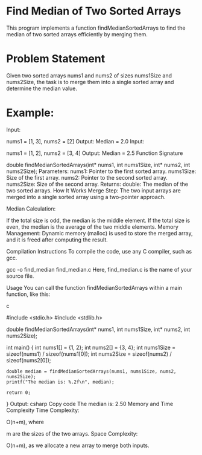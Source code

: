 # Find Median of Two Sorted Arrays
This program implements a function findMedianSortedArrays to find the median of two sorted arrays efficiently by merging them.

# Problem Statement
Given two sorted arrays nums1 and nums2 of sizes nums1Size and nums2Size, the task is to merge them into a single sorted array and determine the median value.

# Example:
Input:

nums1 = [1, 3], nums2 = [2]
Output:
Median = 2.0
Input:

nums1 = [1, 2], nums2 = [3, 4]
Output:
Median = 2.5
Function Signature

double findMedianSortedArrays(int* nums1, int nums1Size, int* nums2, int nums2Size);
Parameters:
nums1: Pointer to the first sorted array.
nums1Size: Size of the first array.
nums2: Pointer to the second sorted array.
nums2Size: Size of the second array.
Returns:
double: The median of the two sorted arrays.
How It Works
Merge Step:
The two input arrays are merged into a single sorted array using a two-pointer approach.

Median Calculation:

If the total size is odd, the median is the middle element.
If the total size is even, the median is the average of the two middle elements.
Memory Management:
Dynamic memory (malloc) is used to store the merged array, and it is freed after computing the result.

Compilation Instructions
To compile the code, use any C compiler, such as gcc.


gcc -o find_median find_median.c
Here, find_median.c is the name of your source file.

Usage
You can call the function findMedianSortedArrays within a main function, like this:

c

#include <stdio.h>
#include <stdlib.h>

double findMedianSortedArrays(int* nums1, int nums1Size, int* nums2, int nums2Size);

int main() {
    int nums1[] = {1, 2};
    int nums2[] = {3, 4};
    int nums1Size = sizeof(nums1) / sizeof(nums1[0]);
    int nums2Size = sizeof(nums2) / sizeof(nums2[0]);

    double median = findMedianSortedArrays(nums1, nums1Size, nums2, nums2Size);
    printf("The median is: %.2f\n", median);

    return 0;
}
Output:
csharp
Copy code
The median is: 2.50
Memory and Time Complexity
Time Complexity: 

O(n+m), where 

m are the sizes of the two arrays.
Space Complexity: 

O(n+m), as we allocate a new array to merge both inputs.
